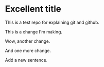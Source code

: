 # Excellent title

This is a test repo for explaining git and github.

This is a change I'm making.

Wow, another change.

And one more change.

Add a new sentence.